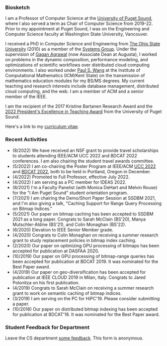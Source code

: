### Biosketch

I am a Professor of Computer Science at the [University of Puget Sound](https://pugetsound.edu/mathematics-computer-science-current-students), where I also served a term as Chair of Computer Science from 2019-22. Prior to my appointment at Puget Sound, I was on the Engineering and Computer Science faculty at Washington State University, Vancouver. 

I received a PhD in Computer Science and Engineering from [The Ohio State University](https://cse.osu.edu) (2010) as a member of the [Systems Group](https://cse.osu.edu/research/systems). Under the supervision of [Gagan Agrawal](https://scholar.google.com/citations?user=kOUPR1sAAAAJ&hl=en) (now Associate Dean at Augusta), I worked on problems in the dynamic composition, performance modeling, and optimizations of scientific workflows over distributed cloud computing environments. I also worked under [Paul S. Wang](https://en.wikipedia.org/wiki/Paul_S._Wang) at the Institute of Computational Mathematics (ICM/Kent State) on the transmission of mathematics education modules for my BS/MS degrees. My current teaching and research interests include database management, distributed cloud computing, and the web. I am a member of ACM and a senior member of the IEEE.

I am the recipient of the 2017 Kristine Bartanen Research Award and the [2022 President's Excellence in Teaching Award](https://www.pugetsound.edu/presidents-excellence-teaching-award) from the University of Puget Sound.

Here's a link to my [curriculum vitae](CV.pdf).

### Recent Activities
- (8/2022) We have received an NSF grant to provide travel scholarships to students attending IEEE/ACM UCC 2022 and BDCAT 2022 conferences. I am also chairing the student travel awards committee.
- (5/2022) I am co-chairing the Poster Program at IEEE/ACM [UCC 2022](https://ucc-conference.org/) and [BDCAT 2022](https://bdcat-conference.org/), both to be held in Portland, Oregon in December.
- (4/2022) Promoted to Full Professor, effective July 2022.
- (4/2022) I am serving as a PC member for IDEAS 2022.
- (8/2021) I'm a Faculty Panelist (with Monica DeHart and Melvin Rouse) for the "I Am Puget Sound" student orientation program.
- (7/2021) I am chairing the Demo/Short Paper Session at SSDBM 2021, and I'm also giving a talk, "Caching Support for Range Query Processing on Bitmap Indices."
- (5/2021) Our paper on bitmap caching has been accepted to SSDBM 2021 as a long paper. Congrats to Sarah McClain (BS'20), Manya Mutschler-Aldine (BS'21), and Colin Monaghan (BS'22).
- (6/2020) Elevation to IEEE Senior Member grade.
- (4/2020) Congrats to Colin Monaghan on receiving a summer research grant to study replacement policies in bitmap index caching.
- (2/2020) Our paper on optimizing GPU processing of bitmaps has been accepted for publication at DASFAA 2020.
- (10/2019) Our paper on GPU processing of bitmap-range queries has been accepted for publication at BDCAT 2019. It was nominated for the Best Paper award.
- (4/2019) Our paper on geo-diversification has been accepted for publication at IEEE CLOUD 2019 in Milan, Italy. Congrats to Jared Polonitza on his first publication.
- (4/2019) Congrats to Sarah McClain on receiving a summer research grant to work on semantic caching of bitmap indices.
- (3/2019) I am serving on the PC for HiPC'19. Please consider submitting a paper.
- (10/2018) Our paper on distributed bitmap indexing has been accepted for publication at BDCAT'18. It was nominated for the Best Paper award.

### Student Feedback for Department

Leave the CS department [some feedback](https://forms.gle/Ltassc7BQkNfnnXB7). This form is anonymous.
